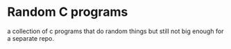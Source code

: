 # Random C programs
a collection of c programs that do random things but still not big enough for a separate repo.